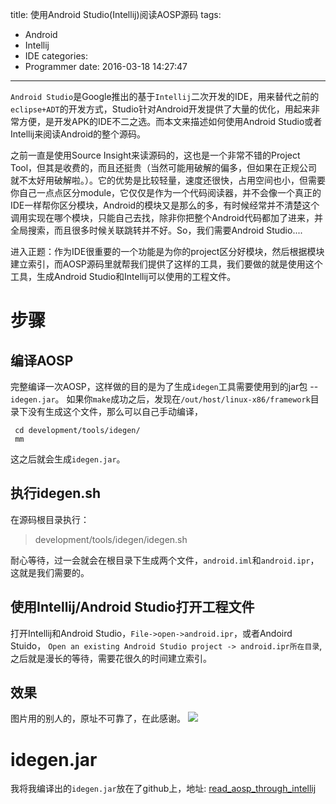 title: 使用Android Studio(Intellij)阅读AOSP源码
tags:
  - Android
  - Intellij
  - IDE
categories:
  - Programmer
date: 2016-03-18 14:27:47
---
`Android Studio`是Google推出的基于`Intellij`二次开发的IDE，用来替代之前的`eclipse+ADT`的开发方式，Studio针对Android开发提供了大量的优化，用起来非常方便，是开发APK的IDE不二之选。而本文来描述如何使用Android Studio或者Intellij来阅读Android的整个源码。
<!--more-->
之前一直是使用Source Insight来读源码的，这也是一个非常不错的Project Tool，但其是收费的，而且还挺贵（当然可能用破解的偏多，但如果在正规公司就不太好用破解啦。）。它的优势是比较轻量，速度还很快，占用空间也小，但需要你自己一点点区分module，它仅仅是作为一个代码阅读器，并不会像一个真正的IDE一样帮你区分模块，Android的模块又是那么的多，有时候经常并不清楚这个调用实现在哪个模块，只能自己去找，除非你把整个Android代码都加了进来，并全局搜索，而且很多时候关联跳转并不好。So，我们需要Android Studio....

进入正题：作为IDE很重要的一个功能是为你的project区分好模块，然后根据模块建立索引，而AOSP源码里就帮我们提供了这样的工具，我们要做的就是使用这个工具，生成Android Studio和Intellij可以使用的工程文件。

# 步骤

## 编译AOSP
完整编译一次AOSP，这样做的目的是为了生成`idegen`工具需要使用到的jar包 -- `idegen.jar`。
如果你`make`成功之后，发现在`/out/host/linux-x86/framework`目录下没有生成这个文件，那么可以自己手动编译，
```
 cd development/tools/idegen/
 mm
```

这之后就会生成`idegen.jar`。 

## 执行idegen.sh
在源码根目录执行：
> development/tools/idegen/idegen.sh

耐心等待，过一会就会在根目录下生成两个文件，`android.iml`和`android.ipr`，这就是我们需要的。

## 使用Intellij/Android Studio打开工程文件
打开Intellij和Android Studio，`File->open->android.ipr`，或者Andoird Stuido， `Open an existing Android Studio project -> android.ipr所在目录`, 之后就是漫长的等待，需要花很久的时间建立索引。

## 效果
图片用的别人的，原址不可靠了，在此感谢。
![](http://7xqitw.com1.z0.glb.clouddn.com/blog/res/android-stuido-read-aosp.png)

# idegen.jar
我将我编译出的`idegen.jar`放在了github上，地址: [read_aosp_through_intellij](https://github.com/dxjia/common-tools/tree/master/read_aosp_through_intellij)


